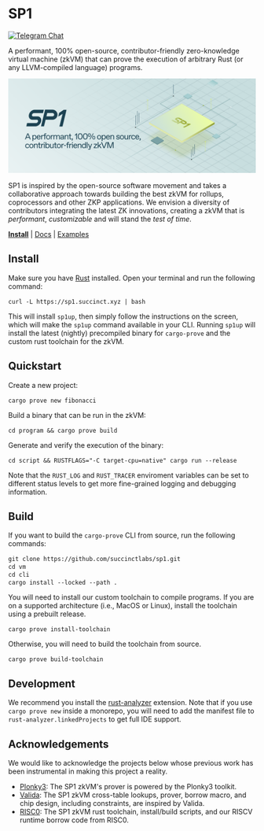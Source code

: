# SP1

[![Telegram Chat][tg-badge]][tg-url]

A performant, 100% open-source, contributor-friendly zero-knowledge virtual machine (zkVM) that can prove the execution of arbitrary Rust (or any LLVM-compiled language) programs.

![](assets/sp1.svg)

SP1 is inspired by the open-source software movement and takes a collaborative approach towards building the best zkVM for rollups, coprocessors and other ZKP applications. We envision a diversity of contributors integrating the latest ZK innovations, creating a zkVM that is _performant_, _customizable_ and will stand the _test of time_.

**[Install](https://succinctlabs.github.io/sp1/getting-started/install.html)**
| [Docs](https://succinctlabs.github.io/sp1)
| [Examples](https://github.com/succinctlabs/sp1/tree/main/examples)

[tg-badge]: https://img.shields.io/endpoint?color=neon&logo=telegram&label=chat&url=https://tg.sumanjay.workers.dev/succinct_sp1
[tg-url]: https://t.me/succinct_sp1

## Install

Make sure you have [Rust](https://www.rust-lang.org/tools/install) installed. Open your terminal and run the following command:

```
curl -L https://sp1.succinct.xyz | bash
```

This will install `sp1up`, then simply follow the instructions on the screen, which will make the `sp1up` command available in your CLI.
Running `sp1up` will install the latest (nightly) precompiled binary for `cargo-prove` and the custom rust toolchain for the zkVM.

## Quickstart

Create a new project:

```
cargo prove new fibonacci
```

Build a binary that can be run in the zkVM:

```
cd program && cargo prove build
```

Generate and verify the execution of the binary:

```
cd script && RUSTFLAGS="-C target-cpu=native" cargo run --release
```

Note that the `RUST_LOG` and `RUST_TRACER` enviroment variables can be set to different status levels to get more fine-grained logging and debugging information.

## Build

If you want to build the `cargo-prove` CLI from source, run the following commands:

```
git clone https://github.com/succinctlabs/sp1.git
cd vm
cd cli
cargo install --locked --path .
```

You will need to install our custom toolchain to compile programs. If you are on a supported architecture
(i.e., MacOS or Linux), install the toolchain using a prebuilt release.

```
cargo prove install-toolchain
```

Otherwise, you will need to build the toolchain from source.

```
cargo prove build-toolchain
```

## Development

We recommend you install the [rust-analyzer](https://marketplace.visualstudio.com/items?itemName=rust-lang.rust-analyzer) extension.
Note that if you use `cargo prove new` inside a monorepo, you will need to add the manifest file to `rust-analyzer.linkedProjects` to get full IDE support.

## Acknowledgements

We would like to acknowledge the projects below whose previous work has been instrumental in making this project a reality.

- [Plonky3](https://github.com/Plonky3/Plonky3): The SP1 zkVM's prover is powered by the Plonky3 toolkit.
- [Valida](https://github.com/valida-xyz/valida): The SP1 zkVM cross-table lookups, prover, borrow macro, and chip design, including constraints, are inspired by Valida.
- [RISC0](https://github.com/risc0/risc0): The SP1 zkVM rust toolchain, install/build scripts, and our RISCV runtime borrow code from RISC0.
